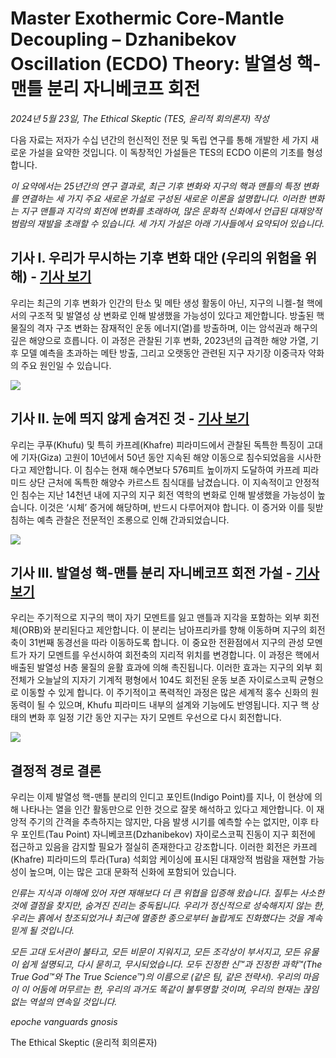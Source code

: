 # Master Exothermic Core-Mantle Decoupling – Dzhanibekov Oscillation (ECDO) Theory: 발열성 핵-맨틀 분리 자니베코프 회전

*2024년 5월 23일, The Ethical Skeptic (TES, 윤리적 회의론자) 작성*

다음 자료는 저자가 수십 년간의 헌신적인 전문 및 독립 연구를 통해 개발한 세 가지 새로운 가설을 요약한 것입니다. 이 독창적인 가설들은 TES의 ECDO 이론의 기초를 형성합니다.

*이 요약에서는 25년간의 연구 결과로, 최근 기후 변화와 지구의 핵과 맨틀의 특정 변화를 연결하는 세 가지 주요 새로운 가설로 구성된 새로운 이론을 설명합니다. 이러한 변화는 지구 맨틀과 지각의 회전에 변화를 초래하여, 많은 문화적 신화에서 언급된 대재앙적 범람의 재발을 초래할 수 있습니다. 세 가지 가설은 아래 기사들에서 요약되어 있습니다.*

## 기사 I. 우리가 무시하는 기후 변화 대안 (우리의 위험을 위해) - [기사 보기](https://theethicalskeptic.com/2020/02/16/the-climate-change-alternative-we-ignore-to-our-peril/)

우리는 최근의 기후 변화가 인간의 탄소 및 메탄 생성 활동이 아닌, 지구의 니켈-철 핵에서의 구조적 및 발열성 상 변화로 인해 발생했을 가능성이 있다고 제안합니다. 방출된 핵 물질의 격자 구조 변화는 잠재적인 운동 에너지(열)를 방출하며, 이는 암석권과 해구의 깊은 해양으로 흐릅니다. 이 과정은 관찰된 기후 변화, 2023년의 급격한 해양 가열, 기후 모델 예측을 초과하는 메탄 방출, 그리고 오랫동안 관련된 지구 자기장 이중극자 약화의 주요 원인일 수 있습니다.

![](img/1.webp)

## 기사 II. 눈에 띄지 않게 숨겨진 것 - [기사 보기](https://theethicalskeptic.com/2023/12/18/hidden-in-plain-sight/)

우리는 쿠푸(Khufu) 및 특히 카프레(Khafre) 피라미드에서 관찰된 독특한 특징이 고대에 기자(Giza) 고원이 10년에서 50년 동안 지속된 해양 이동으로 침수되었음을 시사한다고 제안합니다. 이 침수는 현재 해수면보다 576피트 높이까지 도달하여 카프레 피라미드 상단 근처에 독특한 해양수 카르스트 침식대를 남겼습니다. 이 지속적이고 안정적인 침수는 지난 14천년 내에 지구의 지구 회전 역학의 변화로 인해 발생했을 가능성이 높습니다. 이것은 ‘시체’ 증거에 해당하며, 반드시 다루어져야 합니다. 이 증거와 이를 뒷받침하는 예측 관찰은 전문적인 조롱으로 인해 간과되었습니다.

![](img/2.webp)

## 기사 III. 발열성 핵-맨틀 분리 자니베코프 회전 가설 - [기사 보기](https://theethicalskeptic.com/2024/05/12/exothermic-core-mantle-decoupling-dzhanibekov-oscillation-ecdo-theory/)

우리는 주기적으로 지구의 핵이 자기 모멘트를 잃고 맨틀과 지각을 포함하는 외부 회전체(ORB)와 분리된다고 제안합니다. 이 분리는 남아프리카를 향해 이동하며 지구의 회전축이 31번째 동경선을 따라 이동하도록 합니다. 이 중요한 전환점에서 지구의 관성 모멘트가 자기 모멘트를 우선시하여 회전축의 지리적 위치를 변경합니다. 이 과정은 핵에서 배출된 발열성 H층 물질의 윤활 효과에 의해 촉진됩니다. 이러한 효과는 지구의 외부 회전체가 오늘날의 지자기 기계적 평형에서 104도 회전된 운동 보존 자이로스코픽 균형으로 이동할 수 있게 합니다. 이 주기적이고 폭력적인 과정은 많은 세계적 홍수 신화의 원동력이 될 수 있으며, Khufu 피라미드 내부의 설계와 기능에도 반영됩니다. 지구 핵 상태의 변화 후 일정 기간 동안 지구는 자기 모멘트 우선으로 다시 회전합니다.

![](img/3.webp)

## 결정적 경로 결론

우리는 이제 발열성 핵-맨틀 분리의 인디고 포인트(Indigo Point)를 지나, 이 현상에 의해 나타나는 열을 인간 활동만으로 인한 것으로 잘못 해석하고 있다고 제안합니다. 이 재앙적 주기의 간격을 추측하지는 않지만, 다음 발생 시기를 예측할 수는 없지만, 이후 타우 포인트(Tau Point) 자니베코프(Dzhanibekov) 자이로스코픽 진동이 지구 회전에 접근하고 있음을 감지할 필요가 절실히 존재한다고 강조합니다. 이러한 회전은 카프레(Khafre) 피라미드의 투라(Tura) 석회암 케이싱에 표시된 대재앙적 범람을 재현할 가능성이 높으며, 이는 많은 고대 문화적 신화에 포함되어 있습니다.

*인류는 지식과 이해에 있어 자연 재해보다 더 큰 위협을 입증해 왔습니다. 질투는 사소한 것에 결점을 찾지만, 숨겨진 진리는 중독됩니다. 우리가 정신적으로 성숙해지지 않는 한, 우리는 흙에서 창조되었거나 최근에 멸종한 종으로부터 놀랍게도 진화했다는 것을 계속 믿게 될 것입니다.*

*모든 고대 도서관이 불타고, 모든 비문이 지워지고, 모든 조각상이 부서지고, 모든 유물이 쉽게 설명되고, 다시 묻히고, 무시되었습니다. 모두 진정한 신™과 진정한 과학™(The True God™와 The True Science™)의 이름으로 (같은 팀, 같은 전략서). 우리의 마음이 이 어둠에 머무르는 한, 우리의 과거도 똑같이 불투명할 것이며, 우리의 현재는 끊임없는 역설의 연속일 것입니다.*

*epoche vanguards gnosis*

The Ethical Skeptic (윤리적 회의론자)
